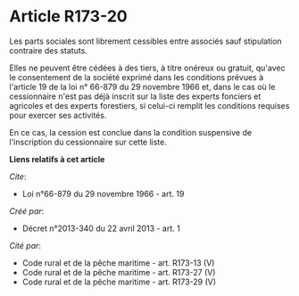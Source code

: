 # Article R173-20

Les parts sociales sont librement cessibles entre associés sauf stipulation contraire des statuts. 

Elles ne peuvent être cédées à des tiers, à titre onéreux ou gratuit, qu'avec le consentement de la société exprimé dans les
conditions prévues à l'article 19 de la loi n° 66-879 du 29 novembre 1966 et, dans le cas où le cessionnaire n'est pas déjà
inscrit sur la liste des experts fonciers et agricoles et des experts forestiers, si celui-ci remplit les conditions requises
pour exercer ses activités. 

En ce cas, la cession est conclue dans la condition suspensive de l'inscription du cessionnaire sur cette liste.

**Liens relatifs à cet article**

_Cite_:

  - Loi n°66-879 du 29 novembre 1966 - art. 19

_Créé par_:

  - Décret n°2013-340 du 22 avril 2013 - art. 1

_Cité par_:

  - Code rural et de la pêche maritime - art. R173-13 (V)
  - Code rural et de la pêche maritime - art. R173-27 (V)
  - Code rural et de la pêche maritime - art. R173-29 (V)
